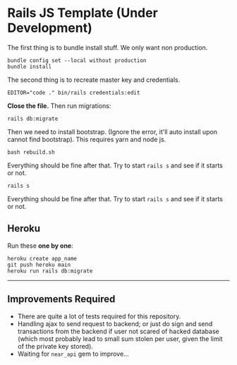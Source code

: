 # Rails JS Template (Under Development)

The first thing is to bundle install stuff. We only want non production. 

```
bundle config set --local without production
bundle install
```

The second thing is to recreate master key and credentials. 

```
EDITOR="code ." bin/rails credentials:edit
```

**Close the file.** Then run migrations:

```
rails db:migrate
```

Then we need to install bootstrap. (Ignore the error, it'll auto install upon cannot find bootstrap). 
This requires yarn and node js. 

```
bash rebuild.sh
```

Everything should be fine after that. Try to start `rails s` and see if it starts or not. 

```
rails s
```

Everything should be fine after that. Try to start `rails s` and see if it starts or not. 

## Heroku

Run these **one by one**: 

```
heroku create app_name
git push heroku main
heroku run rails db:migrate
```

---

## Improvements Required
- There are quite a lot of tests required for this repository. 
- Handling ajax to send request to backend; or just do sign and send transactions from the backend if user not scared of hacked database (which most probably lead to small sum stolen per user, given the limit of the private key stored). 
- Waiting for `near_api` gem to improve... 